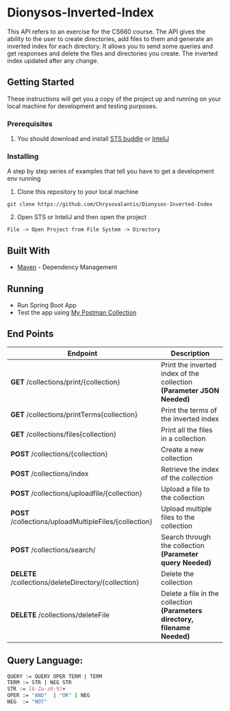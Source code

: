 # Dionysos-Inverted-Index
This API refers to an exercise for the CS660 course. The API gives the ability to the user to create directories, add files to them and generate an inverted index for each directory. It allows you to send some queries and get responses and delete the files and directories you create. The inverted index updated after any change.


##  Getting Started
These instructions will get you a copy of the project up and running on your local machine for development and testing purposes.

### Prerequisites

1. You should download and install [STS buddle](https://spring.io/tools/sts/all) or [InteliJ](https://www.jetbrains.com/idea/)
### Installing

A step by step series of examples that tell you have to get a development env running

1. Clone this repository to your local machine

```
git clone https://github.com/Chrysovalantis/Dionysos-Inverted-Index
```

2. Open STS or InteliJ and then open the project

```
File -> Open Project from File System -> Directory
```

## Built With

* [Maven](https://maven.apache.org/) - Dependency Management

## Running
* Run Spring Boot App
* Test the app using [My Postman Collection](https://www.getpostman.com/collections/35f4a6289701ac320b10)

## End Points

|Endpoint                               |Description                        |
|---------------------------------------|-----------------------------------|
|**GET**  /collections/print/{collection}| Print the inverted index of the collection **(Parameter JSON Needed)** |
|**GET**  /collections/printTerms{collection} | Print the terms of the inverted index  |
|**GET**  /collections/files{collection}     | Print all the files in a collection |
|**POST** /collections/{collection}     | Create a new collection  |
|**POST** /collections/index                  | Retrieve the index of the  *_collection_*|
|**POST**  /collections/uploadfile/{collection} | Upload a file to the collection|
|**POST** /collections/uploadMultipleFiles/{collection}| Upload multiple files to the collection  |
|**POST** /collections/search/| Search through the collection **(Parameter query Needed)**|
|**DELETE** /collections/deleteDirectory/{collection}   | Delete the collection |
|**DELETE** /collections/deleteFile    | Delete a file in the collection **(Parameters directory, filename Needed)** |

## Query Language:
```bash
QUERY := QUERY OPER TERM | TERM  
TERM := STR | NEG STR
STR := [A-Za-z0-9]+
OPER := "AND"  | "OR" | NEG
NEG  := "NOT"
